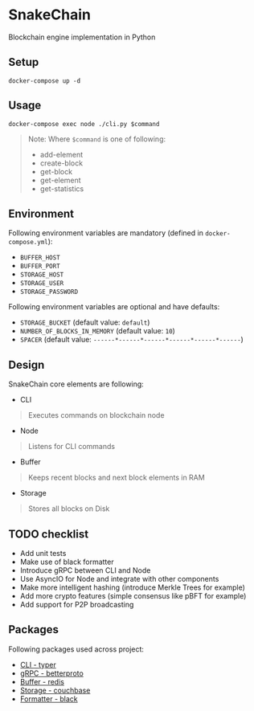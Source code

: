 # SnakeChain

Blockchain engine implementation in Python

## Setup

```
docker-compose up -d
```

## Usage

```
docker-compose exec node ./cli.py $command
```

> Note: Where `$command` is one of following:
> - add-element
> - create-block
> - get-block
> - get-element
> - get-statistics

## Environment

Following environment variables are mandatory (defined in `docker-compose.yml`):
- `BUFFER_HOST`
- `BUFFER_PORT`
- `STORAGE_HOST`
- `STORAGE_USER`
- `STORAGE_PASSWORD`

Following environment variables are optional and have defaults:
- `STORAGE_BUCKET` (default value: `default`)
- `NUMBER_OF_BLOCKS_IN_MEMORY` (default value: `10`)
- `SPACER` (default value: `------*------*------*------*------*------`)

## Design

SnakeChain core elements are following:
- CLI
> Executes commands on blockchain node
- Node
> Listens for CLI commands 
- Buffer
> Keeps recent blocks and next block elements in RAM
- Storage
> Stores all blocks on Disk

## TODO checklist
- Add unit tests
- Make use of black formatter
- Introduce gRPC between CLI and Node
- Use AsyncIO for Node and integrate with other components
- Make more intelligent hashing (introduce Merkle Trees for example)
- Add more crypto features (simple consensus like pBFT for example)
- Add support for P2P broadcasting

## Packages

Following packages used across project:
- [CLI - typer](https://github.com/tiangolo/typer)
- [gRPC - betterproto](https://github.com/danielgtaylor/python-betterproto)
- [Buffer - redis](https://github.com/andymccurdy/redis-py)
- [Storage - couchbase](https://github.com/couchbase/couchbase-python-client)
- [Formatter - black](https://github.com/psf/black)
